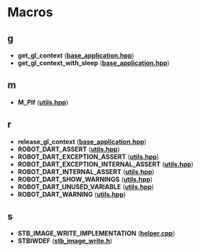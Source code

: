 
# Macros



## g

* **get\_gl\_context** ([**base\_application.hpp**](base__application_8hpp.md))
* **get\_gl\_context\_with\_sleep** ([**base\_application.hpp**](base__application_8hpp.md))


## m

* **M\_PIf** ([**utils.hpp**](utils_8hpp.md))


## r

* **release\_gl\_context** ([**base\_application.hpp**](base__application_8hpp.md))
* **ROBOT\_DART\_ASSERT** ([**utils.hpp**](utils_8hpp.md))
* **ROBOT\_DART\_EXCEPTION\_ASSERT** ([**utils.hpp**](utils_8hpp.md))
* **ROBOT\_DART\_EXCEPTION\_INTERNAL\_ASSERT** ([**utils.hpp**](utils_8hpp.md))
* **ROBOT\_DART\_INTERNAL\_ASSERT** ([**utils.hpp**](utils_8hpp.md))
* **ROBOT\_DART\_SHOW\_WARNINGS** ([**utils.hpp**](utils_8hpp.md))
* **ROBOT\_DART\_UNUSED\_VARIABLE** ([**utils.hpp**](utils_8hpp.md))
* **ROBOT\_DART\_WARNING** ([**utils.hpp**](utils_8hpp.md))


## s

* **STB\_IMAGE\_WRITE\_IMPLEMENTATION** ([**helper.cpp**](helper_8cpp.md))
* **STBIWDEF** ([**stb\_image\_write.h**](stb__image__write_8h.md))




